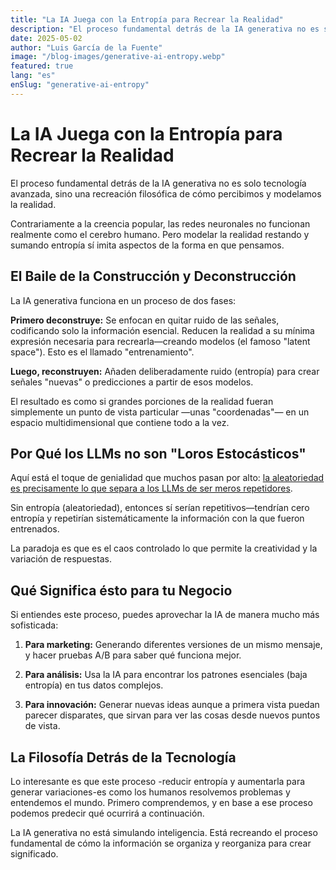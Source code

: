 ```yaml
---
title: "La IA Juega con la Entropía para Recrear la Realidad"
description: "El proceso fundamental detrás de la IA generativa no es solo tecnología avanzada, sino una recreación filosófica de cómo percibimos y modelamos la realidad."
date: 2025-05-02
author: "Luis García de la Fuente"
image: "/blog-images/generative-ai-entropy.webp"
featured: true
lang: "es"
enSlug: "generative-ai-entropy"
---
```

# La IA Juega con la Entropía para Recrear la Realidad

El proceso fundamental detrás de la IA generativa no es solo tecnología avanzada, sino una recreación filosófica de cómo percibimos y modelamos la realidad.

Contrariamente a la creencia popular, las redes neuronales no funcionan realmente como el cerebro humano. Pero modelar la realidad restando y sumando entropía sí imita aspectos de la forma en que pensamos.

## El Baile de la Construcción y Deconstrucción

La IA generativa funciona en un proceso de dos fases:

**Primero deconstruye:** Se enfocan en quitar ruido de las señales, codificando solo la información esencial. Reducen la realidad a su mínima expresión necesaria para recrearla—creando modelos (el famoso "latent space"). Esto es el llamado "entrenamiento".

**Luego, reconstruyen:** Añaden deliberadamente ruido (entropía) para crear señales "nuevas" o predicciones a partir de esos modelos.

El resultado es como si grandes porciones de la realidad fueran simplemente un punto de vista particular —unas "coordenadas"— en un espacio multidimensional que contiene todo a la vez.

## Por Qué los LLMs no son "Loros Estocásticos"

Aquí está el toque de genialidad que muchos pasan por alto: <a href="https://towardsai.net/p/l/llms-are-not-stochastic-parrots-how-randomness-prevents-parroting-not-causes-it" rel="nofollow">la aleatoriedad es precisamente lo que separa a los LLMs de ser meros repetidores</a>.

Sin entropía (aleatoriedad), entonces sí serían repetitivos—tendrían cero entropía y repetirían sistemáticamente la información con la que fueron entrenados. 

La paradoja es que es el caos controlado lo que permite la creatividad y la variación de respuestas. 

## Qué Significa ésto para tu Negocio

Si entiendes este proceso, puedes aprovechar la IA de manera mucho más sofisticada:

1. **Para marketing:** Generando diferentes versiones de un mismo mensaje, y hacer pruebas A/B para saber qué funciona mejor.

2. **Para análisis:** Usa la IA para encontrar los patrones esenciales (baja entropía) en tus datos complejos.

3. **Para innovación:** Generar nuevas ideas aunque a primera vista puedan parecer disparates, que sirvan para ver las cosas desde nuevos puntos de vista.

## La Filosofía Detrás de la Tecnología

Lo interesante es que este proceso -reducir entropía y aumentarla para generar variaciones-es como los humanos resolvemos problemas y entendemos el mundo. Primero comprendemos, y en base a ese proceso podemos predecir qué ocurrirá a continuación. 

La IA generativa no está simulando inteligencia. Está recreando el proceso fundamental de cómo la información se organiza y reorganiza para crear significado.
